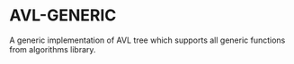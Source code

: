 # AVL-GENERIC
A generic implementation of AVL tree which supports all generic functions from algorithms library.
